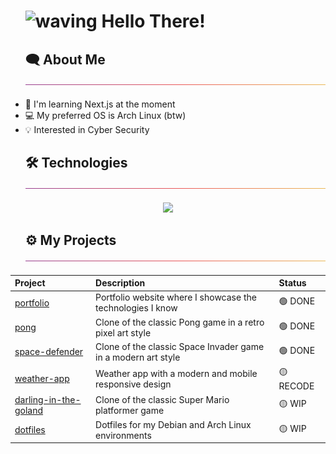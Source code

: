<div id="user-content-toc">
  <ul>
    <summary>
      <h1 style="list-style-type: none;">
        <img src="https://media.tenor.com/e1ptzT0C0x4AAAAi/hi.gif" alt="waving" width="40px"/>
        <span>Hello There!</span>
      </h1>
    </summary>
  </ul>
</div>

<div id="user-content-toc">
  <ul>
    <summary>
      <h2 style="list-style-type: none;">
        <span>🗨️ About Me</span>
        <img src="./img/thin-gradient-bar.png" />
      </h2>
    </summary>
  </ul>
</div>

- 📖 I'm learning Next.js at the moment
- 💻 My preferred OS is Arch Linux (btw)
- 💡 Interested in Cyber Security

<div id="user-content-toc">
  <ul>
    <summary>
      <h2 style="list-style-type: none;">
        <span>🛠️ Technologies</span>
        <img src="./img/thin-gradient-bar.png" />
      </h2>
    </summary>
  </ul>
</div>

<p align="center">
  <a href="https://skillicons.dev">
    <img src="https://skillicons.dev/icons?i=js,ts,html,css,nodejs,react,nextjs,go,c,lua,mysql,git,linux,neovim&perline=7" />
  </a>
</p>

<div id="user-content-toc">
  <ul>
    <summary>
      <h2 style="list-style-type: none;">
        <span>⚙️ My Projects</span>
        <img src="./img/thin-gradient-bar.png" />
      </h2>
    </summary>
  </ul>
</div>

<div align="center">

| Project | Description | Status |
|:--------|:------------|:-------|
| [portfolio](https://github.com/leo9iota/portfolio) | Portfolio website where I showcase the technologies I know | 🟢 DONE |
| [pong](https://github.com/leo9iota/pong) | Clone of the classic Pong game in a retro pixel art style | 🟢 DONE |
| [space-defender](https://github.com/leo9iota/space-defender) | Clone of the classic Space Invader game in a modern art style | 🟢 DONE |
| [weather-app](https://github.com/leo9iota/weather-app) | Weather app with a modern and mobile responsive design | 🟡 RECODE |
| [darling-in-the-goland](https://github.com/leo9iota/darling-in-the-goland) | Clone of the classic Super Mario platformer game | 🟡 WIP |
| [dotfiles](https://github.com/leo9iota/dotfiles)| Dotfiles for my Debian and Arch Linux environments | 🟡 WIP |

</div>



